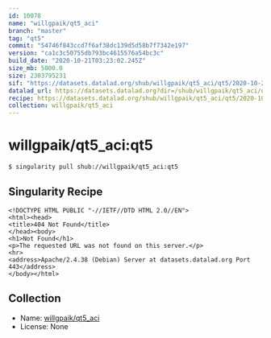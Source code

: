 ```yaml
---
id: 10078
name: "willgpaik/qt5_aci"
branch: "master"
tag: "qt5"
commit: "54746f843ccd7f6af38dc139d5d58b7f7342e197"
version: "ca1c3c50755db793bc4615576a54bc3c"
build_date: "2020-10-21T03:23:02.245Z"
size_mb: 5000.0
size: 2303795231
sif: "https://datasets.datalad.org/shub/willgpaik/qt5_aci/qt5/2020-10-21-54746f84-ca1c3c50/ca1c3c50755db793bc4615576a54bc3c.sif"
datalad_url: https://datasets.datalad.org?dir=/shub/willgpaik/qt5_aci/qt5/2020-10-21-54746f84-ca1c3c50/
recipe: https://datasets.datalad.org/shub/willgpaik/qt5_aci/qt5/2020-10-21-54746f84-ca1c3c50/Singularity
collection: willgpaik/qt5_aci
---
```


# willgpaik/qt5_aci:qt5

```bash
$ singularity pull shub://willgpaik/qt5_aci:qt5
```

## Singularity Recipe

```singularity
<!DOCTYPE HTML PUBLIC "-//IETF//DTD HTML 2.0//EN">
<html><head>
<title>404 Not Found</title>
</head><body>
<h1>Not Found</h1>
<p>The requested URL was not found on this server.</p>
<hr>
<address>Apache/2.4.38 (Debian) Server at datasets.datalad.org Port 443</address>
</body></html>
```

## Collection

 - Name: [willgpaik/qt5_aci](https://github.com/willgpaik/qt5_aci)
 - License: None

